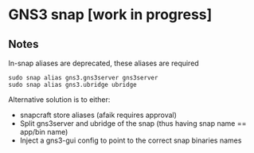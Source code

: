 

# GNS3 snap [work in progress]

## Notes

In-snap aliases are deprecated, these aliases are required

```
sudo snap alias gns3.gns3server gns3server
sudo snap alias gns3.ubridge ubridge
```

Alternative solution is to either:

- snapcraft store aliases (afaik requires approval)
- Split gns3server and ubridge of the snap (thus having snap name == app/bin name)
- Inject a gns3-gui config to point to the correct snap binaries names

